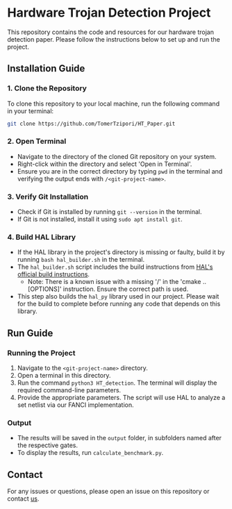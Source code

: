 # Hardware Trojan Detection Project

This repository contains the code and resources for our hardware trojan detection paper. Please follow the instructions below to set up and run the project.

## Installation Guide

### 1. Clone the Repository
To clone this repository to your local machine, run the following command in your terminal:
```bash
git clone https://github.com/TomerTzipori/HT_Paper.git
```

### 2. Open Terminal
- Navigate to the directory of the cloned Git repository on your system.
- Right-click within the directory and select 'Open in Terminal'.
- Ensure you are in the correct directory by typing `pwd` in the terminal and verifying the output ends with `/<git-project-name>`.

### 3. Verify Git Installation
- Check if Git is installed by running `git --version` in the terminal.
- If Git is not installed, install it using `sudo apt install git`.

### 4. Build HAL Library
- If the HAL library in the project's directory is missing or faulty, build it by running `bash hal_builder.sh` in the terminal.
- The `hal_builder.sh` script includes the build instructions from [HAL's official build instructions](https://github.com/emsec/hal/wiki/Building-HAL#build-instructions).
  - Note: There is a known issue with a missing '/' in the 'cmake .. [OPTIONS]' instruction. Ensure the correct path is used.
- This step also builds the `hal_py` library used in our project. Please wait for the build to complete before running any code that depends on this library.

## Run Guide

### Running the Project
1. Navigate to the `<git-project-name>` directory.
2. Open a terminal in this directory.
3. Run the command `python3 HT_detection`. The terminal will display the required command-line parameters.
4. Provide the appropriate parameters. The script will use HAL to analyze a set netlist via our FANCI implementation.

### Output
- The results will be saved in the `output` folder, in subfolders named after the respective gates.
- To display the results, run `calculate_benchmark.py`.

## Contact
For any issues or questions, please open an issue on this repository or contact [us](mailto:tomerz073@gmail.com).

 
 
 


